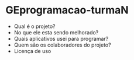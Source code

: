 # GEprogramacao-turmaN 

- Qual é o projeto?
- No que ele esta sendo melhorado?
- Quais aplicativos usei para programar?
- Quem são os colaboradores do projeto?
- Licença de uso 
